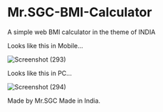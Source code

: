 # Mr.SGC-BMI-Calculator
A simple web BMI calculator in the theme of INDIA

Looks like this in Mobile...




![Screenshot (293)](https://user-images.githubusercontent.com/79748628/129143797-a40e5c27-f63a-4df0-a86c-fcb35a5a515f.png)








Looks like this in PC...






![Screenshot (294)](https://user-images.githubusercontent.com/79748628/129143832-1607ecd2-980c-4885-b1c0-826249ad64f2.png)







Made by Mr.SGC
Made in India.
